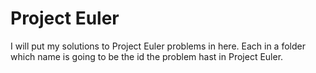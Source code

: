 # Project Euler

I will put my solutions to Project Euler problems in here.
Each in a folder which name is going to be the id the problem hast in Project Euler.
